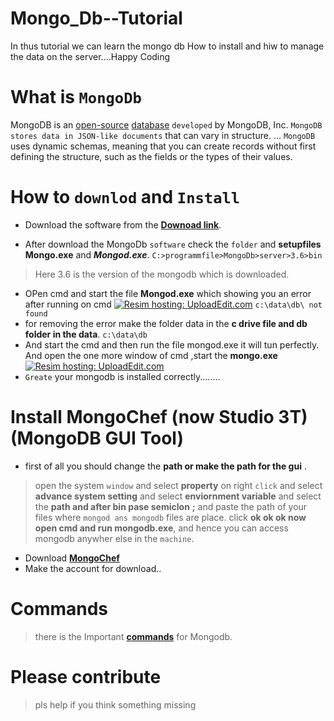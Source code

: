 # Mongo_Db--Tutorial
In thus tutorial we can learn the mongo db How to install and hiw to manage the data on the server....Happy Coding

# What is ``MongoDb``
MongoDB is an [open-source](https://opensource.com/resources/what-open-source) [database](https://en.wikipedia.org/wiki/Database) ```developed``` by MongoDB, Inc. ```MongoDB stores data in JSON-like documents``` that can vary in structure. ... ```MongoDB``` uses dynamic schemas, meaning that you can create records without first defining the structure, such as the fields or the types of their values.
# How to ```downlod``` and ```Install```
* Download the software from the [**Downoad link**](https://www.mongodb.com/).

* After download the MongoDb ```software``` check the ```folder``` and  **setupfiles** **Mongo.exe** and ***Mongod.exe***.
``` C:>programmfile>MongoDb>server>3.6>bin ```
> Here 3.6 is the version of the mongodb which is downloaded.
* OPen cmd and start the file **Mongod.exe** which showing you an error after running on cmd 
<a href="http://www.4GP.ME/bbtc/1515753836256.jpg"><img src="http://www.4GP.ME/bbtc/1515753836256.jpg" border="0" alt="Resim hosting: UploadEdit.com"></a>
```c:\data\db\ not found```
* for removing the error make the folder data in the **c drive file and db folder in the data**.
```c:\data\db```
 * And start the cmd and then run the file mongod.exe it will tun perfectly. And open the one more window of cmd ,start the **mongo.exe**
 <a href="http://www.4GP.ME/bbtc/1515754233579.jpg"><img src="http://www.4GP.ME/bbtc/1515754233579.jpg" border="0" alt="Resim hosting: UploadEdit.com"></a>
* ```Greate``` your mongodb is installed correctly........
# Install MongoChef (now Studio 3T) (MongoDB GUI Tool)
* first of all you should change the **path or make the path for the gui** .
> open the system ```window``` and select **property** on right ``click`` and select **advance system setting** and select **enviornment variable** and 
> select the **path and after bin pase semiclon** **;** and paste the path of your files where ```mongod ans mongodb``` files are place. 
> click **ok ok ok now open cmd and run mongodb.exe**, and hence you can access mongodb anywher else in the ``machine``.
* Download [**MongoChef**](https://studio3t.com)
* Make the account for download..
# Commands 
> there is the Important [**commands**](https://docs.mongodb.com/manual/reference/command/) for Mongodb.

# Please contribute 
> pls help if you think something missing

